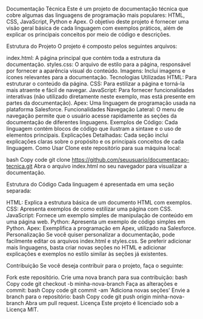 Documentação Técnica
Este é um projeto de documentação técnica que cobre algumas das linguagens de programação mais populares: HTML, CSS, JavaScript, Python e Apex. O objetivo deste projeto é fornecer uma visão geral básica de cada linguagem com exemplos práticos, além de explicar os principais conceitos por meio de código e descrições.

Estrutura do Projeto
O projeto é composto pelos seguintes arquivos:

index.html: A página principal que contém toda a estrutura da documentação.
styles.css: O arquivo de estilo para a página, responsável por fornecer a aparência visual do conteúdo.
Imagens: Inclui imagens e ícones relevantes para a documentação.
Tecnologias Utilizadas
HTML: Para estruturar o conteúdo da página.
CSS: Para estilizar a página e torná-la mais atraente e fácil de navegar.
JavaScript: Para fornecer funcionalidades interativas (não utilizado diretamente neste exemplo, mas está presente em partes da documentação).
Apex: Uma linguagem de programação usada na plataforma Salesforce.
Funcionalidades
Navegação Lateral: O menu de navegação permite que o usuário acesse rapidamente as seções da documentação de diferentes linguagens.
Exemplos de Código: Cada linguagem contém blocos de código que ilustram a sintaxe e o uso de elementos principais.
Explicações Detalhadas: Cada seção inclui explicações claras sobre o propósito e os principais conceitos de cada linguagem.
Como Usar
Clone este repositório para sua máquina local:

bash
Copy code
git clone https://github.com/seuusuario/documentacao-tecnica.git
Abra o arquivo index.html no seu navegador para visualizar a documentação.

Estrutura do Código
Cada linguagem é apresentada em uma seção separada:

HTML: Explica a estrutura básica de um documento HTML com exemplos.
CSS: Apresenta exemplos de como estilizar uma página com CSS.
JavaScript: Fornece um exemplo simples de manipulação de conteúdo em uma página web.
Python: Apresenta um exemplo de código simples em Python.
Apex: Exemplifica a programação em Apex, utilizado na Salesforce.
Personalização
Se você quiser personalizar a documentação, pode facilmente editar os arquivos index.html e styles.css. Se preferir adicionar mais linguagens, basta criar novas seções no HTML e adicionar explicações e exemplos no estilo similar às seções já existentes.

Contribuição
Se você deseja contribuir para o projeto, faça o seguinte:

Fork este repositório.
Crie uma nova branch para sua contribuição:
bash
Copy code
git checkout -b minha-nova-branch
Faça as alterações e commit:
bash
Copy code
git commit -am 'Adiciona novas seções'
Envie a branch para o repositório:
bash
Copy code
git push origin minha-nova-branch
Abra um pull request.
Licença
Este projeto é licenciado sob a Licença MIT.

